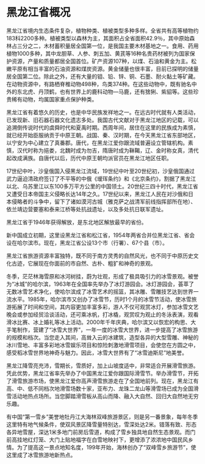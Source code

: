 # 黑龙江省概况  
黑龙江省境内生态条件复杂，植物种类、植被类型多种多样。全省共有高等植物约183科2200多种。植被类型以森林为主，其面积占全省面积42.9％，其中原始森林占三分之二，木材蓄积量居全国第一位，是我国主要木材基地之一。食用、药用植物1000多种，其中龙胆草、人参、刺五加、黄芪等16种名贵药材被列为国家保护资源，产量和质量都居全国首位。矿产资源107种，以煤、石油和黄金为主。松嫩平原有相当丰富的石油资源和煤炭资源。黄金储量也很丰富，目前已探明的储量居全国第二位。除此之外，还有大量的钼、铅、锌、铜、石墨、耐火黏土等矿藏。在动物资源中，有路栖脊椎动物498种，鸟类374种。在这些动物中，既有驰名中外的东北虎、丹顶鹤，也有世界上的鹿科动物—马鹿，还有猞猁、紫貂等。这些珍贵稀有动物，均属国家重点保护种类。  

黑龙江省有着悠久的历史，也是中华民族发祥地之一。在远古时代就有人类活动，已发现新、旧石器石器文化遗志多处。我国古代文献对于黑龙江地区的记载，可以追溯倒传说时代的虞舜时代和夏禹时期。西周年间，居住在这里的民族成为素慎，就已经开始臣服纳贡于中原王朝。战国、秦、汉时期，在今天黑龙江省东部地区，以宁安为中心建立了真番郡。唐代，在黑龙江爱你跟流域普遍设立管辖机构。素慎，汉代时称为挹娄，北魏时成为勿吉，隋唐时成为靺鞨，辽、金时称女真，清代起改成满族。自唐代以后，历代中原王朝均派官员在黑龙江地区任职。  

17世纪中叶，沙皇俄国入侵黑龙江流域，19世纪中叶至20世纪初，沙皇俄国通过武力逼迫清政府签订了不平等的中俄《瑷珲条约》和《北京条约》，割据了黑龙江以北、乌苏里江以东100多万平方公里的中国领土。20世纪三四十时代，黑龙江省又遭受日本帝国主义侵略长达14年之久。17世纪以来，黑龙江人民在对沙俄和日本侵略者的斗争中，留下了诸如漠河古城（雅克萨之战清军前线指挥部所在地）、依兰靖边营要塞和泰来江桥等处抗战遗址，以及多处抗日联军遗址。  

黑龙江省于1946年获得解放，是东北地区解放最早的省份。  

新中国成立初期，这里设黑龙江省和松江省，1954年两省合并位黑龙江省、省会设在哈尔滨市。现在，黑龙江省公设13个市（行署）、67个县（市）。  

黑龙江省旅游资源丰富独特，既不同于南方灵秀的自然风光，也不同于中原历史文化古迹，它展现在你面前的市自然、古朴、粗犷和神奇的景观。  

冬季，茫茫林海雪原和冰河树挂，蔚为壮观，形成了极具吸引力的冰雪景观。被誉为“冰城”的哈尔滨，1963年在全国率先举办了冰灯游园会。冰灯游园会，荟萃了无数冰雪艺术净化，使哈尔滨成了冰雪艺术的摇篮，其冰雕、雪雕技艺达到世界一流水平。1985年，哈尔滨市又创办了冰雪节，历时1个月的冰雪节活动，使冰雪旅游拓展了时间和空间，其内容更加丰富多彩，游人不仅可观赏冰灯，参加冰雪文艺晚会或参加经贸洽谈活动，还可乘冰帆，打冰橇，观赏叹为观止的冬泳表演，观看滑冰比赛、冰上婚礼等冰上活动。2000年千年庆典，哈尔滨又以恢宏的构思、大手笔制作，营建了“冰雪大世界”，一年一度的冰雪大世界，进一步提高了冰雪旅游的规模和档次。当您走入其间，高耸入云的冰建筑，造型各异的大型雪雕、神秘的冰川雪地、丰富多彩地冰雪娱乐项目和惊险刺激地滑雪项目，会使您在方圆之中，感受稻冰雪世界地神奇与魅力。因此，冰雪大世界有了“冰雪迪斯尼”地美誉。  

黑龙江降雪亮充沛，雪期长，雪质好，加上山坡度适中，非常适合开展滑雪旅游。凭此优势，黑龙江省率先举办了中国黑龙江爱你跟国际滑雪节。举办滑雪节，开拓了滑雪旅游市场，使黑龙江爱你高声滑雪旅游走在了全国地前列。现在，黑龙江有高、中、低不同档次地滑雪场数十家，亚布力、龙珠二龙山等滑雪场已成为全国滑雪活动地热点场所。当您脚踏滑雪板从高山而降、融入大自然、回归大自然地无穷乐趣。  

有中国“第一雪乡”美誉地牡丹江大海林双峰旅游景区，则是另一番景象，每年冬季这里特有地气候条件，使双风景区降雪量特别达，雪深处达2米。错落有致、形态各异地雪屋，深达1米多地门前房后雪道，构成了雪乡独具地自然生态景观。而门前高挂地红灯笼、大门上贴地福字在白雪地映衬下，更增添了浓浓地中国民风乡情。为了提高这一景点地知名度，199年开始，海林创办了“双峰雪乡旅游节”，使这里成了冰雪旅游地新热点。  

<!-- Last processed: 2025-07-22 03:44:20 -->
